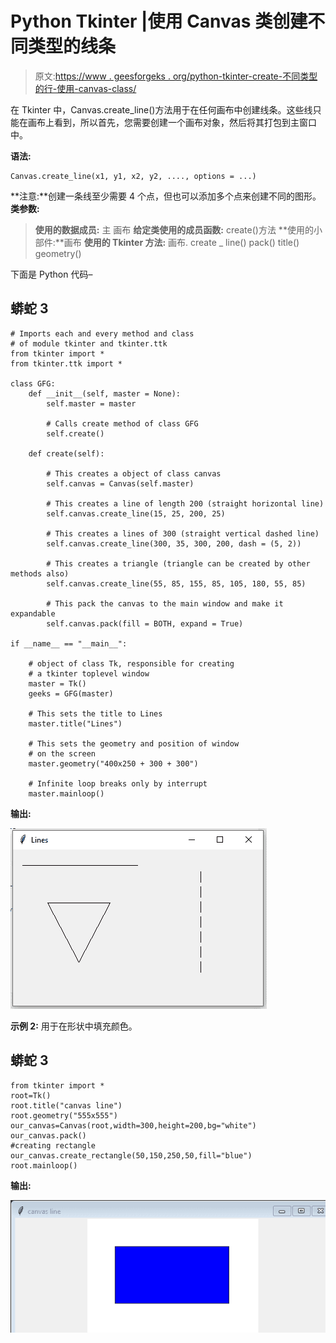 # Python Tkinter |使用 Canvas 类创建不同类型的线条

> 原文:[https://www . geesforgeks . org/python-tkinter-create-不同类型的行-使用-canvas-class/](https://www.geeksforgeeks.org/python-tkinter-create-different-type-of-lines-using-canvas-class/)

在 Tkinter 中，Canvas.create_line()方法用于在任何画布中创建线条。这些线只能在画布上看到，所以首先，您需要创建一个画布对象，然后将其打包到主窗口中。

**语法:**

```
Canvas.create_line(x1, y1, x2, y2, ...., options = ...)
```

**注意:**创建一条线至少需要 4 个点，但也可以添加多个点来创建不同的图形。
**类参数:**

> **使用的数据成员:**
> 主
> 画布
> **给定类使用的成员函数:** create()方法
> **使用的小部件:**画布
> **使用的 Tkinter 方法:**
> 画布. create _ line()
> pack()
> title()
> geometry()

下面是 Python 代码–

## 蟒蛇 3

```
# Imports each and every method and class
# of module tkinter and tkinter.ttk
from tkinter import *
from tkinter.ttk import *

class GFG:
    def __init__(self, master = None):
        self.master = master

        # Calls create method of class GFG
        self.create()

    def create(self):

        # This creates a object of class canvas
        self.canvas = Canvas(self.master)

        # This creates a line of length 200 (straight horizontal line)
        self.canvas.create_line(15, 25, 200, 25)

        # This creates a lines of 300 (straight vertical dashed line)
        self.canvas.create_line(300, 35, 300, 200, dash = (5, 2))

        # This creates a triangle (triangle can be created by other methods also)
        self.canvas.create_line(55, 85, 155, 85, 105, 180, 55, 85)

        # This pack the canvas to the main window and make it expandable
        self.canvas.pack(fill = BOTH, expand = True)

if __name__ == "__main__":

    # object of class Tk, responsible for creating
    # a tkinter toplevel window
    master = Tk()
    geeks = GFG(master)

    # This sets the title to Lines
    master.title("Lines")

    # This sets the geometry and position of window
    # on the screen
    master.geometry("400x250 + 300 + 300")

    # Infinite loop breaks only by interrupt
    master.mainloop()
```

**输出:**

![](img/6b46b9538ae1542f591d32d945672ca7.png)

**示例 2:** 用于在形状中填充颜色。

## 蟒蛇 3

```
from tkinter import *
root=Tk()
root.title("canvas line")
root.geometry("555x555")
our_canvas=Canvas(root,width=300,height=200,bg="white")
our_canvas.pack()
#creating rectangle
our_canvas.create_rectangle(50,150,250,50,fill="blue")
root.mainloop()
```

**输出:**

![](img/25b0f4653bb9df07289e9df189d1461c.png)